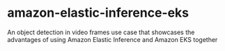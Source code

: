 # amazon-elastic-inference-eks
An object detection in video frames use case that showcases the advantages of using Amazon Elastic Inference and Amazon EKS together
